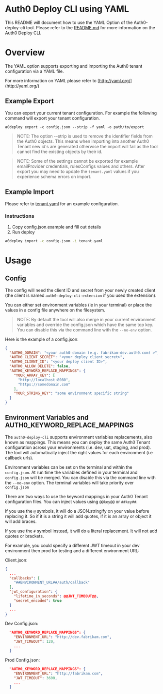 # Auth0 Deploy CLI using YAML

This README will document how to use the YAML Option of the Auth0-deploy-cli tool. Please refer to the [README.md](README.md) for more information on the Auth0 Deploy CLI.

# Overview
The YAML option supports exporting and importing the Auth0 tenant configuration via a YAML file.

For more information on YAML please refer to [http://yaml.org/](http://yaml.org/)

## Example Export
You can export your current tenant configuration. For example the following command will export your tenant configuration.

`a0deploy export -c config.json --strip -f yaml -o path/to/export`

> NOTE: The option --strip is used to remove the identifier fields from the Auth0 objects. This means when importing into another Auth0 Tenant new id's are generated otherwise the import will fail as the tool cannot find the existing objects by their id.

> NOTE: Some of the settings cannot be exported for example emailProvider credentials, rulesConfigs values and others. After export you may need to update the `tenant.yaml` values if you experience schema errors on import.

## Example Import
Please refer to [tenant.yaml](tenant.yaml) for an example configuration.

### Instructions

1. Copy config.json.example and fill out details
2. Run deploy
```bash
a0deploy import -c config.json -i tenant.yaml
```

# Usage

## Config
The config will need the client ID and secret from your newly created client (the client is named `auth0-deploy-cli-extension` if you used the extension).

You can either set environment variables (ie in your terminal) or place the values in a config file anywhere on the filesystem.

> NOTE: By default the tool will also merge in your current environment variables and override the config.json which have the same top key. You can disable this via the command line with the `--no-env` option.

Here is the example of a config.json:

```json
{
  "AUTH0_DOMAIN": "<your auth0 domain (e.g. fabrikam-dev.auth0.com) >",
  "AUTH0_CLIENT_SECRET": "<your deploy client secret>",
  "AUTH0_CLIENT_ID": "<your deploy client ID>",
  "AUTH0_ALLOW_DELETE": false,
  "AUTH0_KEYWORD_REPLACE_MAPPINGS": {
    "YOUR_ARRAY_KEY": [
      "http://localhost:8080",
      "https://somedomain.com"
    ],
    "YOUR_STRING_KEY": "some environment specific string"
  }
}
```

## Environment Variables and AUTH0_KEYWORD_REPLACE_MAPPINGS
The `auth0-deploy-cli` supports environment variables replacements, also known as mappings. This means you can deploy the same Auth0 Tenant configuration across your environments (i.e. dev, uat, staging, and prod). The tool will automatically inject the right values for each environment (i.e callback urls).

Environment variables can be set on the terminal and within the `config.json`. At run time the variables defined in your terminal and `config.json` will be merged. You can disable this via the command line with the `--no-env` option. The terminal variables will take priority over `config.json`

There are two ways to use the keyword mappings in your Auth0 Tenant configuration files. You can inject values using `@@key@@` or `##key##`. 

If you use the `@` symbols, it will do a JSON.stringify on your value before replacing it. So if it is a string it will add quotes, if it is an array or object it will add braces.

If you use the `#` symbol instead, it will do a literal replacement. It will not add quotes or brackets.

For example, you could specify a different JWT timeout in your dev environment then prod for testing and a different environment URL:

Client.json:
```json
{
  ...
  "callbacks": [
    "##ENVIRONMENT_URL##/auth/callback"
  ],
  "jwt_configuration": {
    "lifetime_in_seconds": @@JWT_TIMEOUT@@,
    "secret_encoded": true
  }
  ...
}
```

Dev Config.json:
```json
  "AUTH0_KEYWORD_REPLACE_MAPPINGS": {
    "ENVIRONMENT_URL": "http://dev.fabrikam.com",
    "JWT_TIMEOUT": 120,
    ...
  }
```

Prod Config.json:
```json
  "AUTH0_KEYWORD_REPLACE_MAPPINGS": {
    "ENVIRONMENT_URL": "http://fabrikam.com",
    "JWT_TIMEOUT": 3600,
    ...
  }
```
